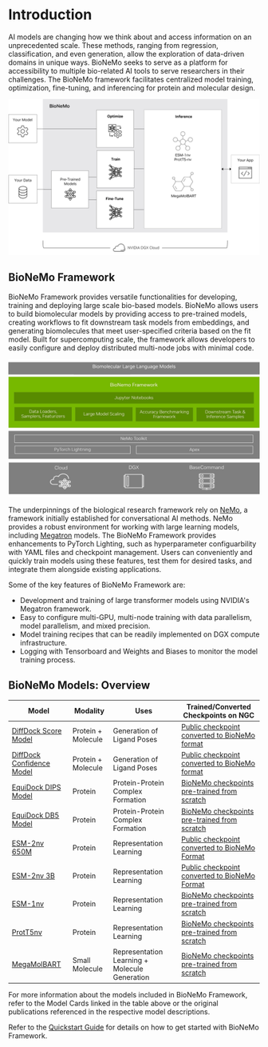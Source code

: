 # Introduction

AI models are changing how we think about and access information on an unprecedented scale. These methods, ranging from regression, classification, and even generation, allow the exploration of data-driven domains in unique ways. BioNeMo seeks to serve as a platform for accessibility to multiple bio-related AI tools to serve researchers in their challenges. The BioNeMo framework facilitates centralized model training, optimization, fine-tuning, and inferencing for protein and molecular design.

![](./images/bionemo_overview_2.png)

## BioNeMo Framework
BioNeMo Framework provides versatile functionalities for developing, training and deploying large scale bio-based models. BioNeMo allows users to build biomolecular models by providing access to pre-trained models, creating workflows to fit downstream task models from embeddings, and generating biomolecules that meet user-specified criteria based on the fit model. Built for supercomputing scale, the framework allows developers to easily configure and deploy distributed multi-node jobs with minimal code. 

![](./images/bionemo_overview_1.png)

The underpinnings of the biological research framework rely on [NeMo](https://docs.nvidia.com/deeplearning/nemo/user-guide/docs/en/stable/starthere/intro.html), a framework initially established for conversational AI methods. NeMo provides a robust environment for working with large learning models, including [Megatron](https://docs.nvidia.com/deeplearning/nemo/user-guide/docs/en/stable/nlp/megatron.html) models. The BioNeMo Framework provides enhancements to PyTorch Lighting, such as hyperparameter configuarbility with YAML files and checkpoint management. Users can conveniently and quickly train models using these features, test them for desired tasks, and integrate them alongside existing applications. 

Some of the key features of BioNeMo Framework are:

* Development and training of large transformer models using NVIDIA's Megatron framework.
* Easy to configure multi-GPU, multi-node training with data parallelism, model parallelism, and mixed precision.
* Model training recipes that can be readily implemented on DGX compute infrastructure.
* Logging with Tensorboard and Weights and Biases to monitor the model training process.


## BioNeMo Models: Overview


| **Model**                                               | **Modality**             | **Uses**                                      |**Trained/Converted Checkpoints on NGC**           |
|---------------------------------------------------------|--------------------------|-----------------------------------------------|---------------------------------------------------|
| [DiffDock Score Model](./models/diffdock.md)            | Protein + Molecule       | Generation of Ligand Poses                    | [Public checkpoint converted to BioNeMo format](https://registry.ngc.nvidia.com/orgs/nvidia/teams/clara/models/diffdock_score)     |
| [DiffDock Confidence Model](./models/diffdock.md)       | Protein + Molecule       | Generation of Ligand Poses                    | [Public checkpoint converted to BioNeMo format](https://registry.ngc.nvidia.com/orgs/nvidia/teams/clara/models/diffdock_confidence)        |
| [EquiDock DIPS Model](./models/equidock.md)             | Protein                  | Protein-Protein Complex Formation             | [BioNeMo checkpoints pre-trained from scratch](https://registry.ngc.nvidia.com/orgs/nvidia/teams/clara/models/equidock_dips)               |
| [EquiDock DB5 Model](./models/equidock.md)              | Protein                  | Protein-Protein Complex Formation             | [BioNeMo checkpoints pre-trained from scratch](https://registry.ngc.nvidia.com/orgs/nvidia/teams/clara/models/equidock_db5)                |
| [ESM-2nv 650M](./models/esm2-nv.md)                     | Protein                  | Representation Learning                       | [Public checkpoint converted to BioNeMo Format](https://catalog.ngc.nvidia.com/orgs/nvidia/teams/clara/models/esm2nv650m)                  |
| [ESM-2nv 3B](./models/esm2-nv.md)                       | Protein                  | Representation Learning                       | [Public checkpoint converted to BioNeMo Format](https://catalog.ngc.nvidia.com/orgs/nvidia/teams/clara/models/esm2nv3b)                    |
| [ESM-1nv](./models/esm1-nv.md)                          | Protein                  | Representation Learning                       | [BioNeMo checkpoints pre-trained from scratch](https://catalog.ngc.nvidia.com/orgs/nvidia/teams/clara/models/esm1nv)                       |
| [ProtT5nv](./models/prott5nv.md)                        | Protein                  | Representation Learning                       | [BioNeMo checkpoints pre-trained from scratch](https://catalog.ngc.nvidia.com/orgs/nvidia/teams/clara/models/prott5nv)                     |
| [MegaMolBART](./models/megamolbart.md)                  | Small Molecule           | Representation Learning + Molecule Generation | [BioNeMo checkpoints pre-trained from scratch](https://catalog.ngc.nvidia.com/orgs/nvidia/teams/clara/models/megamolbart)                  |

For more information about the models included in BioNeMo Framework, refer to the Model Cards linked in the table above or the original publications referenced in the respective model descriptions.

Refer to the [Quickstart Guide](./quickstart-fw.md) for details on how to get started with BioNeMo Framework.
